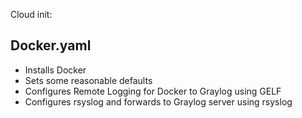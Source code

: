 Cloud init:

## Docker.yaml

- Installs Docker
- Sets some reasonable defaults
- Configures Remote Logging for Docker to Graylog using GELF
- Configures rsyslog and forwards to Graylog server using rsyslog

